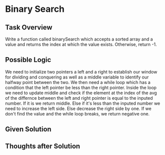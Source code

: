 # Binary Search

## Task Overview
Write a function called binarySearch which accepts a sorted array and a value and returns the index at which the value exists. Otherwise, return -1.

## Possible Logic
We need to initialize two pointers a left and a right to establish our window for dividing and conquering as well as a middle variable to identify our halfway point between the two. We then need a while loop which has a condition that the left pointer be less than the right pointer. Inside the loop we need to update middle and check if the element at the index of the avg of the differnce between the left and right pointer is equal to the inputed number. If it is we return middle. Else if it's less than the inputed number we need to increase the left side. Else decrease the right side by one. If we don't find the value and the while loop breaks, we return negative one.

## Given Solution

## Thoughts after Solution

